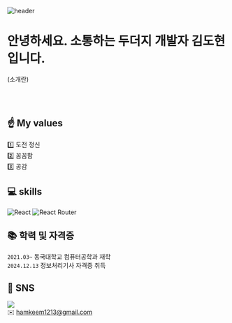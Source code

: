 ![header](https://capsule-render.vercel.app/api?type=venom&color=0:581cfb,100:bc1cfb&height=300&section=header&text=김도현&fontSize=80&desc=소통하는%20두더지입니다&descAlignY=75&fontColor=f3dced)

# 안녕하세요. 소통하는 두더지 개발자 김도현입니다.
(소개란)

<br><br>

## ☝️ My values
1️⃣ 도전 정신 <br>
2️⃣ 꼼꼼함 <br>
3️⃣ 공감 <br>

## 💻 skills
![React](https://img.shields.io/badge/react-%2320232a.svg?style=for-the-badge&logo=react&logoColor=%2361DAFB)
![React Router](https://img.shields.io/badge/React_Router-CA4245?style=for-the-badge&logo=react-router&logoColor=white)

## 📚 학력 및 자격증
`2021.03~` 동국대학교 컴퓨터공학과 재학<br>
`2024.12.13` 정보처리기사 자격증 취득

## 💬 SNS
<a href="https://www.instagram.com/oki._.dokim/" target="_blank"><img src="https://img.shields.io/badge/Instagram-bc1cfb?style=flat-square&logo=Instagram&logoColor=white"/></a> <br>
✉️ hamkeem1213@gmail.com
